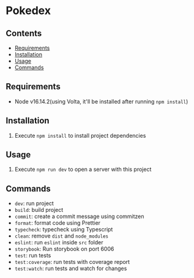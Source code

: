 # Pokedex

## Contents

- [Requirements](#requirements)
- [Installation](#installation)
- [Usage](#usage)
- [Commands](#commands)

## Requirements

- Node v16.14.2(using Volta, it'll be installed after running `npm install`)

## Installation

1. Execute `npm install` to install project dependencies

## Usage

1. Execute `npm run dev` to open a server with this project

## Commands

- `dev`: run project
- `build`: build project
- `commit`: create a commit message using commitzen
- `format`: format code using Prettier
- `typecheck`: typecheck using Typescript
- `clean`: remove `dist` and `node_modules`
- `eslint`: run `eslint` inside `src` folder
- `storybook`: Run storybook on port 6006
- `test`: run tests
- `test:coverage`: run tests with coverage report
- `test:watch`: run tests and watch for changes
